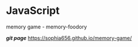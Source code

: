 # JavaScript

memory game - memory-foodory

***git page***
https://sophia656.github.io/memory-game/
